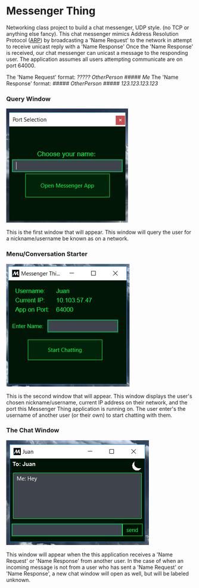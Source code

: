 # Messenger Thing
Networking class project to build a chat messenger, UDP style. (no TCP or anything else fancy). This chat messenger mimics Address Resolution Protocol ([ARP](https://en.wikipedia.org/wiki/Address_Resolution_Protocol "Wikipedia ARP")) by broadcasting a 'Name Request' to the network in attempt to receive unicast reply with a 'Name Response' Once the 'Name Response' is received, our chat messenger can unicast a message to the responding user. The application assumes all users attempting communicate are on port 64000.


The 'Name Request' format: *????? OtherPerson ##### Me*
The 'Name Response' format: *##### OtherPerson ##### 123.123.123.123*


### Query Window
![Image of QueryWindow](https://github.com/xCito/InstantMessenger/blob/broadcastFeature/Screenshots/ssQueryWindow2.png)

This is the first window that will appear. This window will query the user for a nickname/username be known as on a network.


### Menu/Conversation Starter
![Image of Convo Starter](https://github.com/xCito/InstantMessenger/blob/broadcastFeature/Screenshots/ssBroadcasterWindow.png)

This is the second window that will appear. This window displays the user's chosen nickname/username, current IP address on their network, and the port this Messenger Thing application is running on.
The user enter's the username of another user (or their own) to start chatting with them.


### The Chat Window
![Image of Chat Window](https://github.com/xCito/InstantMessenger/blob/broadcastFeature/Screenshots/ssChatWindow2.png)

This window will appear when the this application receives a 'Name Request' or 'Name Response' from another user. In the case of when an incoming message is not from a user who has sent a 'Name Request' or 'Name Response', a new chat window will open as well, but will be labeled unknown. 
 
